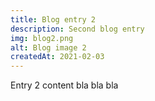 ```yaml
--- 
title: Blog entry 2
description: Second blog entry
img: blog2.png
alt: Blog image 2
createdAt: 2021-02-03
--- 
```


Entry 2 content bla bla bla